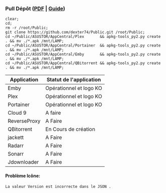 ### Pull Dépôt ([PDF](https://downloadgb.asustor.com/developer/App_Central_Developer_Guide_4.1.0_20220622.pdf) | [Guide](https://amigotechnotes.wordpress.com/2014/05/06/how-to-create-an-apk-for-asustor-adm-to-distribute-your-lamp/))

```
clear;
cd;
rm -r /root/Public;
git clone https://github.com/dexter74/Public.git /root/Public;
cd ~/Public/ASUSTOR/AppCentral/Plex       && apkg-tools_py2.py create . && mv ./*.apk /mnt/LAMP;
cd ~/Public/ASUSTOR/AppCentral/Portainer  && apkg-tools_py2.py create . && mv ./*.apk /mnt/LAMP;
cd ~/Public/ASUSTOR/AppCentral/Emby       && apkg-tools_py2.py create . && mv ./*.apk /mnt/LAMP;
cd ~/Public/ASUSTOR/AppCentral/QBitorrent && apkg-tools_py2.py create . && mv ./*.apk /mnt/LAMP;
```

| Application  | Statut de l'application     |
|------------- | --------------------------- |
| Emby 	       | Opérationnel et logo KO     |
| Plex         | Opérationnel et logo KO     |
| Portainer    | Opérationnel et logo KO     |
| Cloud 9      | A faire                     |
| ReverseProxy | A Faire                     |
| QBitorrent   | En Cours de création        |
| jackett      | A Faire                     |
| Radarr       | A Faire                     |
| Sonarr       | A Faire                     |
| Jdownloader  | A Faire                     |

#### Problème Icône:
```
La valeur Version est incorrecte dans le JSON .
```
